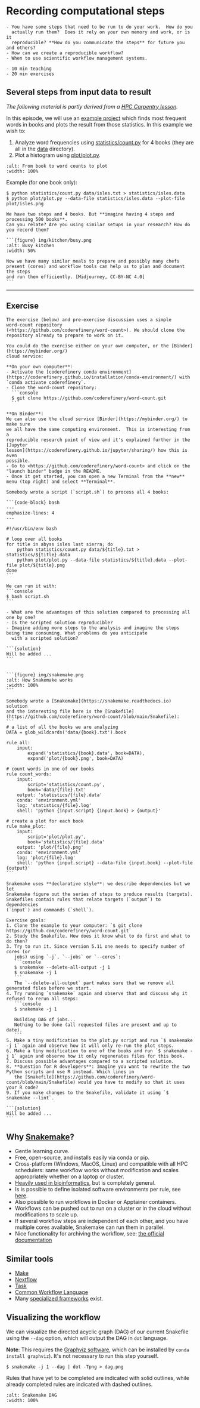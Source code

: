 # Recording computational steps

```{questions}
- You have some steps that need to be run to do your work.  How do you
  actually run them?  Does it rely on your own memory and work, or is it
  reproducible? **How do you communicate the steps** for future you and others?
- How can we create a reproducible workflow?
- When to use scientific workflow management systems.
```

```{instructor-note}
- 10 min teaching
- 20 min exercises
```


## Several steps from input data to result

*The following material is partly derived from a [HPC Carpentry lesson](https://hpc-carpentry.github.io/hpc-python/).*

In this episode, we will use an [example
project](https://github.com/coderefinery/word-count) which finds most frequent
words in books and plots the result from those statistics.  In this example we
wish to:
1. Analyze word frequencies using [statistics/count.py](https://github.com/coderefinery/word-count/blob/main/statistics/count.py)
   for 4 books
   (they are all in the [data](https://github.com/coderefinery/word-count/tree/main/data) directory).
2. Plot a histogram using [plot/plot.py](https://github.com/coderefinery/word-count/blob/main/plot/plot.py).

```{figure} img/word-count/arrows.png
:alt: From book to word counts to plot
:width: 100%
```

Example (for one book only):

```console
$ python statistics/count.py data/isles.txt > statistics/isles.data
$ python plot/plot.py --data-file statistics/isles.data --plot-file plot/isles.png
```

```{discussion}
We have two steps and 4 books. But **imagine having 4 steps and processing 500 books**.
Can you relate? Are you using similar setups in your research? How do you record them?
```

````{discussion} Kitchen analogy
```{figure} img/kitchen/busy.png
:alt: Busy kitchen
:width: 50%

Now we have many similar meals to prepare and possibly many chefs
present (cores) and workflow tools can help us to plan and document the steps
and run them efficiently. [Midjourney, CC-BY-NC 4.0]
```
````

---

## Exercise

````{prereq} Exercise preparation
The exercise (below) and pre-exercise discussion uses a simple
word-count repository
(<https://github.com/coderefinery/word-count>). We should clone the
repository already to prepare to work on it.

You could do the exercise either on your own computer, or the [Binder](https://mybinder.org/)
cloud service:

**On your own computer**:
- Activate the [coderefinery conda environment](https://coderefinery.github.io/installation/conda-environment/) with `conda activate coderefinery`.
- Clone the word-count repository:
  ```console
  $ git clone https://github.com/coderefinery/word-count.git
  ```

**On Binder**:
We can also use the cloud service [Binder](https://mybinder.org/) to make sure
we all have the same computing environment.  This is interesting from a
reproducible research point of view and it's explained further in the [Jupyter
lesson](https://coderefinery.github.io/jupyter/sharing/) how this is even
possible.
- Go to <https://github.com/coderefinery/word-count> and click on the "launch binder" badge in the README.
- Once it get started, you can open a new Terminal from the **new** menu (top right) and select **Terminal**.
````

````{exercise} Workflow-1: Scripted solution for processing 4 books
Somebody wrote a script (`script.sh`) to process all 4 books:

```{code-block} bash
---
emphasize-lines: 4
---

#!/usr/bin/env bash

# loop over all books
for title in abyss isles last sierra; do
    python statistics/count.py data/${title}.txt > statistics/${title}.data
    python plot/plot.py --data-file statistics/${title}.data --plot-file plot/${title}.png
done
```

We can run it with:
```console
$ bash script.sh
```

- What are the advantages of this solution compared to processing all one by one?
- Is the scripted solution reproducible?
- Imagine adding more steps to the analysis and imagine the steps being time consuming. What problems do you anticipate
  with a scripted solution?

```{solution}
Will be added ...
```
````

````{exercise} Workflow-2: Workflow solution using Snakemake

```{figure} img/snakemake.png
:alt: How Snakemake works
:width: 100%
```

Somebody wrote a [Snakemake](https://snakemake.readthedocs.io) solution
and the interesting file here is the [Snakefile](https://github.com/coderefinery/word-count/blob/main/Snakefile):
```
# a list of all the books we are analyzing
DATA = glob_wildcards('data/{book}.txt').book

rule all:
    input:
        expand('statistics/{book}.data', book=DATA),
        expand('plot/{book}.png', book=DATA)

# count words in one of our books
rule count_words:
    input:
        script='statistics/count.py',
        book='data/{file}.txt'
    output: 'statistics/{file}.data'
    conda: 'environment.yml'
    log: 'statistics/{file}.log'
    shell: 'python {input.script} {input.book} > {output}'

# create a plot for each book
rule make_plot:
    input:
        script='plot/plot.py',
        book='statistics/{file}.data'
    output: 'plot/{file}.png'
    conda: 'environment.yml'
    log: 'plot/{file}.log'
    shell: 'python {input.script} --data-file {input.book} --plot-file {output}'
```

Snakemake uses **declarative style**: we describe dependencies but we let
Snakemake figure out the series of steps to produce results (targets).
Snakefiles contain rules that relate targets (`output`) to dependencies
(`input`) and commands (`shell`).

Exercise goals:
1. Clone the example to your computer: `$ git clone https://github.com/coderefinery/word-count.git`
2. Study the Snakefile. How does it know what to do first and what to do then?
3. Try to run it. Since version 5.11 one needs to specify number of cores (or
   jobs) using `-j`, `--jobs` or `--cores`:
   ```console
   $ snakemake --delete-all-output -j 1
   $ snakemake -j 1
   ```
   The `--delete-all-output` part makes sure that we remove all generated files before we start.
4. Try running `snakemake` again and observe that and discuss why it refused to rerun all steps:
   ```console
   $ snakemake -j 1

   Building DAG of jobs...
   Nothing to be done (all requested files are present and up to date).
   ```
5. Make a tiny modification to the plot.py script and run `$ snakemake -j 1` again and observe how it will only re-run the plot steps.
6. Make a tiny modification to one of the books and run `$ snakemake -j 1` again and observe how it only regenerates files for this book.
7. Discuss possible advantages compared to a scripted solution.
8. **Question for R developers**: Imagine you want to rewrite the two Python scripts and use R instead. Which lines in
   the [Snakefile](https://github.com/coderefinery/word-count/blob/main/Snakefile) would you have to modify so that it uses your R code?
9. If you make changes to the Snakefile, validate it using `$ snakemake --lint`.

```{solution}
Will be added ...
```
````


## Why [Snakemake](https://snakemake.readthedocs.io/)?

- Gentle learning curve.
- Free, open-source, and installs easily via conda or pip.
- Cross-platform (Windows, MacOS, Linux) and compatible with all HPC schedulers:
  same workflow works without modification and scales appropriately whether on a laptop or cluster.
- [Heavily used in bioinformatics](https://twitter.com/carl_witt/status/1103951128046301185), but is completely general.
- Is is possible to define isolated software environments per rule, see [here](https://github.com/coderefinery/word-count/blob/f4ca47440751dd2c65f55fef1a8d9f181ecdd2f6/Snakefile#L15).
- Also possible to run workflows in Docker or Apptainer containers.
- Workflows can be pushed out to run on a cluster or in the cloud without modifications to scale up.
- If several workflow steps are independent of each other, and you have multiple cores available, Snakemake can run them in parallel.
- Nice functionality for archiving the workflow, see: [the official documentation](https://snakemake.readthedocs.io/en/stable/snakefiles/deployment.html#sustainable-and-reproducible-archiving)


## Similar tools

- [Make](https://www.gnu.org/software/make/)
- [Nextflow](https://www.nextflow.io/)
- [Task](https://taskfile.dev/)
- [Common Workflow Language](https://www.commonwl.org/)
- Many [specialized frameworks](https://github.com/common-workflow-language/common-workflow-language/wiki/Existing-Workflow-systems) exist.


## Visualizing the workflow

We can visualize the directed acyclic graph (DAG) of our current Snakefile
using the `--dag` option, which will output the DAG in `dot` language.

**Note**: This requires the [Graphviz software](https://www.graphviz.org/),
which can be installed by `conda install graphviz`). It's not necessary to
run this step yourself.

```console
$ snakemake -j 1 --dag | dot -Tpng > dag.png
```
Rules that have yet to be completed are indicated with solid outlines, while already completed rules are indicated with dashed outlines.

```{figure} img/snakemake_dag.png
:alt: Snakemake DAG
:width: 100%
```
